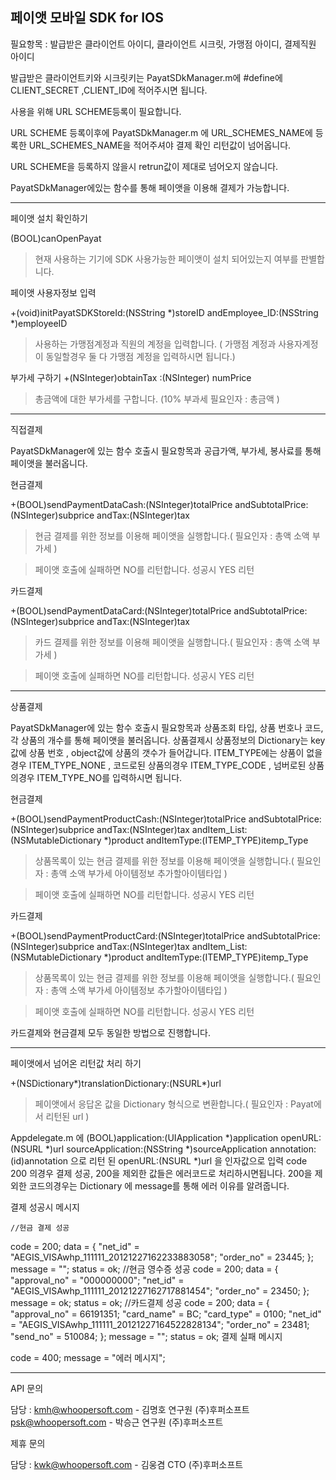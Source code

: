 페이앳 모바일 SDK for IOS
---------------------------------------
필요항목 : 발급받은 클라이언트 아이디, 클라이언트 시크릿, 가맹점 아이디, 결제직원 아이디

발급받은 클라이언트키와 시크릿키는 PayatSDkManager.m에 #define에 CLIENT_SECRET ,CLIENT_ID에 적어주시면 됩니다.

사용을 위해 URL SCHEME등록이 필요합니다.

URL SCHEME 등록이후에 PayatSDkManager.m 에 URL_SCHEMES_NAME에 등록한 URL_SCHEMES_NAME을 적어주셔야 결제 확인 리턴값이 넘어옵니다.

URL SCHEME을 등록하지 않을시 retrun값이 제대로 넘어오지 않습니다.

PayatSDkManager에있는 함수를 통해 페이앳을 이용해 결제가 가능합니다.

---------------------------------------
페이앳 설치 확인하기

  (BOOL)canOpenPayat

>현재 사용하는 기기에 SDK 사용가능한 페이앳이 설치 되어있는지 여부를 판별합니다.

페이앳 사용자정보 입력

  +(void)initPayatSDKStoreId:(NSString *)storeID andEmployee_ID:(NSString *)employeeID

>사용하는 가맹점계정과 직원의 계정을 입력합니다. ( 가맹점 계정과 사용자계정이 동일할경우 둘 다 가맹점 계정을 입력하시면 됩니다.)

부가세 구하기
  +(NSInteger)obtainTax :(NSInteger) numPrice

>총금액에 대한 부가세를 구합니다. (10% 부과세 필요인자 : 총금액 )

---------------------------------------
직접결제

PayatSDkManager에 있는 함수 호출시 필요항목과 공급가액, 부가세, 봉사료를 통해 페이앳을 불러옵니다.

현금결제

  +(BOOL)sendPaymentDataCash:(NSInteger)totalPrice andSubtotalPrice:(NSInteger)subprice andTax:(NSInteger)tax

>현금 결제를 위한 정보를 이용해 페이앳을 실행합니다.( 필요인자 : 총액 소액 부가세 )

>페이앳 호출에 실패하면 NO를 리턴합니다. 성공시 YES 리턴

카드결제

  +(BOOL)sendPaymentDataCard:(NSInteger)totalPrice andSubtotalPrice:(NSInteger)subprice andTax:(NSInteger)tax

>카드 결제를 위한 정보를 이용해 페이앳을 실행합니다.( 필요인자 : 총액 소액 부가세 )

>페이앳 호출에 실패하면 NO를 리턴합니다. 성공시 YES 리턴

---------------------------------------

상품결제

PayatSDkManager에 있는 함수 호출시 필요항목과 상품조회 타입, 상품 번호나 코드, 각 상품의 개수를 통해 페이앳을 불러옵니다. 상품결제시 상품정보의 Dictionary는 key값에 상품 번호 , object값에 상품의 갯수가 들어갑니다. ITEM_TYPE에는 상품이 없을경우 ITEM_TYPE_NONE , 코드로된 상품의경우 ITEM_TYPE_CODE , 넘버로된 상품의경우 ITEM_TYPE_NO를 입력하시면 됩니다.

현금결제

  +(BOOL)sendPaymentProductCash:(NSInteger)totalPrice andSubtotalPrice:(NSInteger)subprice andTax:(NSInteger)tax andItem_List:(NSMutableDictionary *)product andItemType:(ITEMP_TYPE)itemp_Type

>상품목록이 있는 현금 결제를 위한 정보를 이용해 페이앳을 실행합니다.( 필요인자 : 총액 소액 부가세 아이템정보 추가할아이템타입 )

>페이앳 호출에 실패하면 NO를 리턴합니다. 성공시 YES 리턴

카드결제

  +(BOOL)sendPaymentProductCard:(NSInteger)totalPrice andSubtotalPrice:(NSInteger)subprice andTax:(NSInteger)tax andItem_List:(NSMutableDictionary *)product andItemType:(ITEMP_TYPE)itemp_Type

>상품목록이 있는 현금 결제를 위한 정보를 이용해 페이앳을 실행합니다.( 필요인자 : 총액 소액 부가세 아이템정보 추가할아이템타입 )

>페이앳 호출에 실패하면 NO를 리턴합니다. 성공시 YES 리턴

카드결제와 현금결제 모두 동일한 방법으로 진행합니다.

---------------------------------------

페이앳에서 넘어온 리턴값 처리 하기

  +(NSDictionary*)translationDictionary:(NSURL*)url

>페이앳에서 응답온 값을 Dictionary 형식으로 변환합니다.( 필요인자 : Payat에서 리턴된 url )

  Appdelegate.m 에 (BOOL)application:(UIApplication *)application openURL:(NSURL *)url sourceApplication:(NSString *)sourceApplication annotation:(id)annotation 으로 리턴 된 openURL:(NSURL *)url 을 인자값으로 입력 code 200 의경우 결제 성공, 200을 제외한 값들은 에러코드로 처리하시면됩니다. 200을 제외한 코드의경우는 Dictionary 에 message를 통해 에러 이유를 알려줍니다.
  
  결제 성공시 메시지

    //현금 결제 성공 
  code = 200;
data =     {
    "net_id" = "AEGIS_VISAwhp_111111_20121227162233883058";
    "order_no" = 23445;
};
message = "";
status = ok;
    //현금 영수증 성공
   code = 200;
data =     {
    "approval_no" = "000000000";
    "net_id" = "AEGIS_VISAwhp_111111_20121227162717881454";
    "order_no" = 23450;
};
message = ok;
status = ok;
  //카드결제 성공
  code = 200;
data =     {
    "approval_no" = 66191351;
    "card_name" = BC;
    "card_type" = 0100;
    "net_id" = "AEGIS_VISAwhp_111111_20121227164522828134";
    "order_no" = 23481;
    "send_no" = 510084;
};
message = "";
status = ok;
  결제 실패 메시지

   code = 400;
message = "에러 메시지";

---------------------------------------
API 문의

담당 : kmh@whoopersoft.com - 김명호 연구원 (주)후퍼소프트 psk@whoopersoft.com - 박승근 연구원 (주)후퍼소프트

제휴 문의

담당 : kwk@whoopersoft.com - 김웅겸 CTO (주)후퍼소프트
